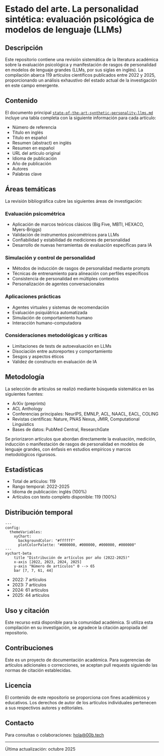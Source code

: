 # Estado del arte. La personalidad sintética: evaluación psicológica de modelos de lenguaje (LLMs)

## Descripción

Este repositorio contiene una revisión sistemática de la literatura académica sobre la evaluación psicológica y manifestación de rasgos de personalidad en modelos de lenguaje grandes (LLMs, por sus siglas en inglés). La compilación abarca 119 artículos científicos publicados entre 2022 y 2025, proporcionando un análisis exhaustivo del estado actual de la investigación en este campo emergente.

## Contenido

El documento principal [`state-of-the-art-synthetic-personality-llms.md`](state-of-the-art-synthetic-personality-llms.md) incluye una tabla completa con la siguiente información para cada artículo:

- Número de referencia
- Título en inglés
- Título en español
- Resumen (abstract) en inglés
- Resumen en español
- URL del artículo original
- Idioma de publicación
- Año de publicación
- Autores
- Palabras clave

## Áreas temáticas

La revisión bibliográfica cubre las siguientes áreas de investigación:

### Evaluación psicométrica
- Aplicación de marcos teóricos clásicos (Big Five, MBTI, HEXACO, Myers-Briggs)
- Validación de instrumentos psicométricos para LLMs
- Confiabilidad y estabilidad de mediciones de personalidad
- Desarrollo de nuevas herramientas de evaluación específicas para IA

### Simulación y control de personalidad
- Métodos de inducción de rasgos de personalidad mediante prompts
- Técnicas de entrenamiento para alineación con perfiles específicos
- Consistencia de personalidad en múltiples contextos
- Personalización de agentes conversacionales

### Aplicaciones prácticas
- Agentes virtuales y sistemas de recomendación
- Evaluación psiquiátrica automatizada
- Simulación de comportamiento humano
- Interacción humano-computadora

### Consideraciones metodológicas y críticas
- Limitaciones de tests de autoevaluación en LLMs
- Disociación entre autoreportes y comportamiento
- Sesgos y aspectos éticos
- Validez de constructo en evaluación de IA

## Metodología

La selección de artículos se realizó mediante búsqueda sistemática en las siguientes fuentes:

- ArXiv (preprints)
- ACL Anthology
- Conferencias principales: NeurIPS, EMNLP, ACL, NAACL, EACL, COLING
- Revistas científicas: Nature, PNAS Nexus, JMIR, Computational Linguistics
- Bases de datos: PubMed Central, ResearchGate

Se priorizaron artículos que abordan directamente la evaluación, medición, inducción o manifestación de rasgos de personalidad en modelos de lenguaje grandes, con énfasis en estudios empíricos y marcos metodológicos rigurosos.

## Estadísticas

- Total de artículos: 119
- Rango temporal: 2022-2025
- Idioma de publicación: inglés (100%)
- Artículos con texto completo disponible: 119 (100%)

## Distribución temporal

```mermaid
---
config:
  themeVariables:
    xyChart:
      backgroundColor: "#ffffff"
      plotColorPalette: "#000000, #000000, #000000, #000000"
---
xychart-beta
    title "Distribución de artículos por año (2022-2025)"
    x-axis [2022, 2023, 2024, 2025]
    y-axis "Número de artículos" 0 --> 65
    bar [7, 7, 61, 44]
```

- 2022: 7 artículos
- 2023: 7 artículos
- 2024: 61 artículos
- 2025: 44 artículos

## Uso y citación

Este recurso está disponible para la comunidad académica. Si utiliza esta compilación en su investigación, se agradece la citación apropiada del repositorio.

## Contribuciones

Este es un proyecto de documentación académica. Para sugerencias de artículos adicionales o correcciones, se aceptan pull requests siguiendo las normas de citación establecidas.

## Licencia

El contenido de este repositorio se proporciona con fines académicos y educativos. Los derechos de autor de los artículos individuales pertenecen a sus respectivos autores y editoriales.

## Contacto

Para consultas o colaboraciones: hola@00b.tech

---

Última actualización: octubre 2025
